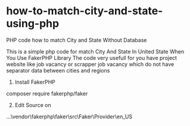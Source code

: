 # how-to-match-city-and-state-using-php
PHP code how to match City and State Without Database

This is a simple php code for match City And State In United State When You Use FakerPHP Library
The code very usefull for you have project website like job vacancy or scrapper job vacancy which do not have separator data between cities and regions
1. Install FakerPHP

composer require fakerphp/faker

2. Edit Source on 

...\vendor\fakerphp\faker\src\Faker\Provider\en_US